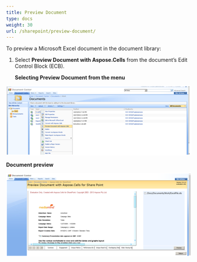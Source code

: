 ```yaml
---
title: Preview Document
type: docs
weight: 30
url: /sharepoint/preview-document/
---
```


To preview a Microsoft Excel document in the document library:

1. Select **Preview Document with Aspose.Cells** from the document’s Edit Control Block (ECB). 

   **Selecting Preview Document from the menu** 

![todo:image_alt_text](preview-document_1.png)



**Document preview** 

![todo:image_alt_text](preview-document_2.png)

